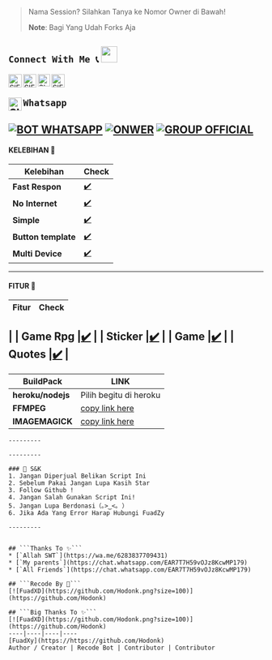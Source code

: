 
> Nama Session? Silahkan Tanya ke Nomor Owner di Bawah!
> 
> **Note**: 
> Bagi Yang Udah Forks Aja

## ```Connect With Me 📞``` <img src="https://github.com/siegrin/siegrin/blob/main/Assets/Handshake.gif" height="32px">
  <a href="https://wa.me/6283837709331">
    <img align="left" alt="SIEGRIN | Whastapp" width="26px" src="https://github.com/siegrin/siegrin/blob/main/Assets/Whatsapp.svg" />
  </a> &nbsp;&nbsp;
  <a href="https://instagram.com/fuadxy99">
    <img align="left" alt="SIEGRIN | Titkok" width="26px" src="https://github.com/siegrin/siegrin/blob/main/Assets/Tiktok.svg" />
  </a> &nbsp;&nbsp;
  <a href="https://instagram.com/fuadxy99">
    <img align="left" alt="SIEGRIN | Instagram" width="24px" src="https://github.com/siegrin/siegrin/blob/main/Assets/Instagram.svg" />
  </a> &nbsp;&nbsp;
  <a href="https://instagram.com/fuadxy99">
    <img align="left" alt="SIEGRIN | Gmail" width="26px" src="https://github.com/siegrin/siegrin/blob/main/Assets/Gmail.svg" />
  </a> &nbsp;&nbsp;



## ```Whatsapp``` <a href="https://wa.me/6283837709331"> <img align="left" alt="SIEGRIN | Whastapp" width="26px" src="https://github.com/siegrin/siegrin/blob/main/Assets/Whatsapp.svg" />
[![BOT WHATSAPP](https://img.shields.io/badge/WhatsApp%20BOT-25D366?style=for-the-badge&logo=whatsapp&logoColor=white)](https://wa.me/6283837709331) 
[![ONWER](https://img.shields.io/badge/Owner%20BOT-25D366?style=for-the-badge&logo=whatsapp&logoColor=white)](https://wa.me/6283837709331) 
[![GROUP OFFICIAL](https://img.shields.io/badge/WhatsApp%20Group-25D366?style=for-the-badge&logo=whatsapp&logoColor=white)](https://chat.whatsapp.com/EAR7T7H59vOJz8KcwMP179) 
---------

#### KELEBIHAN 📍
| Kelebihan | Check |
|--------|--------|
| **Fast Respon** |[✔️](https://chat.whatsapp.com/EAR7T7H59vOJz8KcwMP179) |
| **No Internet** |[✔️](https://chat.whatsapp.com/EAR7T7H59vOJz8KcwMP179) |
| **Simple** |[✔️](https://chat.whatsapp.com/EAR7T7H59vOJz8KcwMP179) |
| **Button template** |[✔️](https://chat.whatsapp.com/EAR7T7H59vOJz8KcwMP179) |
| **Multi Device** |[✔️](https://chat.whatsapp.com/EAR7T7H59vOJz8KcwMP179) |
---------
#### FITUR 📍
| Fitur | Check |
|--------|--------|
| 
| **Game Rpg** |[✔️](https://chat.whatsapp.com/EAR7T7H59vOJz8KcwMP179) |
| **Sticker** |[✔️](https://chat.whatsapp.com/EAR7T7H59vOJz8KcwMP179) |
| **Game** |[✔️](https://chat.whatsapp.com/EAR7T7H59vOJz8KcwMP179) |
| **Quotes** |[✔️](https://chat.whatsapp.com/EAR7T7H59vOJz8KcwMP179) |
---------

| BuildPack | LINK |
|--------|--------|
| **heroku/nodejs** | Pilih begitu di heroku |
| **FFMPEG** |[copy link here](https://github.com/jonathanong/heroku-buildpack-ffmpeg-latest) |
| **IMAGEMAGICK** | [copy link here](https://github.com/mcollina/heroku-buildpack-imagemagick.git) |
```
---------

---------

### 📮 S&K
1. Jangan Diperjual Belikan Script Ini
2. Sebelum Pakai Jangan Lupa Kasih Star
3. Follow Github !
4. Jangan Salah Gunakan Script Ini!
5. Jangan Lupa Berdonasi（｡>‿<｡ ）
6. Jika Ada Yang Error Harap Hubungi FuadZy

---------


## ```Thanks To ✨```
* [`Allah SWT`](https://wa.me/6283837709431)
* [`My parents`](https://chat.whatsapp.com/EAR7T7H59vOJz8KcwMP179)
* [`All Friends`](https://chat.whatsapp.com/EAR7T7H59vOJz8KcwMP179)

## ```Recode By 💌```
[![FuadXD](https://github.com/Hodonk.png?size=100)](https://github.com/Hodonk)

## ```Big Thanks To ✨```
[![FuadXD](https://github.com/Hodonk.png?size=100)](https://github.com/Hodonk)
----|----|----|----
[FuadXy](https://https://github.com/Hodonk)
Author / Creator | Recode Bot | Contributor | Contributor
                                
